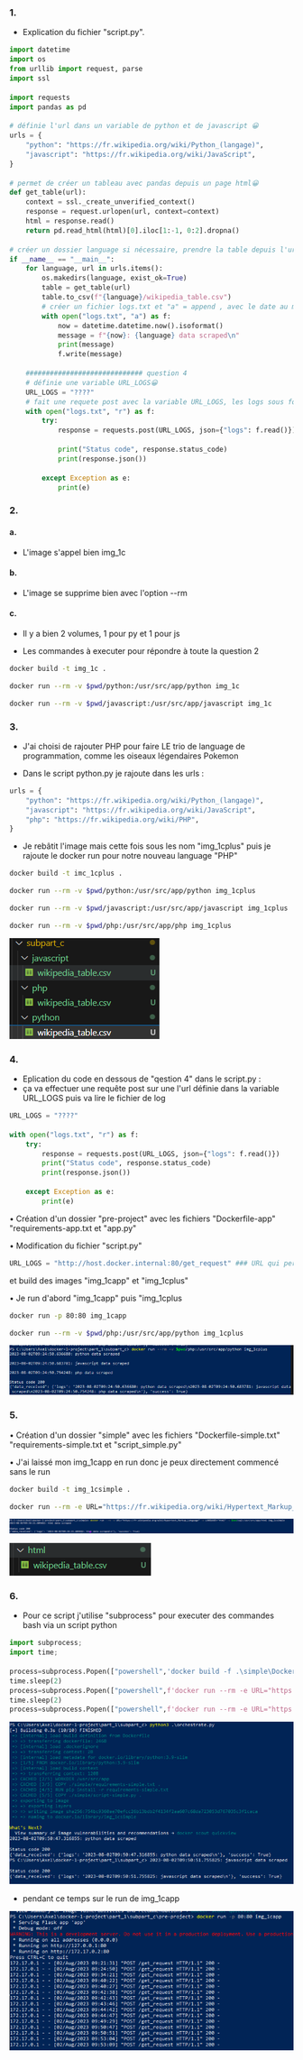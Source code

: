 ### 1.

- Explication du fichier "script.py".

```python
import datetime
import os
from urllib import request, parse
import ssl

import requests
import pandas as pd

# définie l'url dans un variable de python et de javascript 😀
urls = {
    "python": "https://fr.wikipedia.org/wiki/Python_(langage)",
    "javascript": "https://fr.wikipedia.org/wiki/JavaScript",
}

# permet de créer un tableau avec pandas depuis un page html😀
def get_table(url):
    context = ssl._create_unverified_context()
    response = request.urlopen(url, context=context)
    html = response.read()
    return pd.read_html(html)[0].iloc[1:-1, 0:2].dropna()

# créer un dossier language si nécessaire, prendre la table depuis l'url et le mettre en csv dans le dossier du language avec le nom "wikipedia_table.csv😀
if __name__ == "__main__":
    for language, url in urls.items():
        os.makedirs(language, exist_ok=True)
        table = get_table(url)
        table.to_csv(f"{language}/wikipedia_table.csv")
        # créer un fichier logs.txt et "a" = append , avec le date au moment de l'execution du script il va l'écrire dans le fichier et         l'afficher dans le prompt😀
        with open("logs.txt", "a") as f:
            now = datetime.datetime.now().isoformat()
            message = f"{now}: {language} data scraped\n"
            print(message)
            f.write(message)

    ############################# question 4
    # définie une variable URL_LOGS😀
    URL_LOGS = "????"
    # fait une requete post avec la variable URL_LOGS, les logs sous forme json et le print avec le status code
    with open("logs.txt", "r") as f:
        try:
            response = requests.post(URL_LOGS, json={"logs": f.read()})

            print("Status code", response.status_code)
            print(response.json())

        except Exception as e:
            print(e)
```

### 2. 
#### a.


- L'image s'appel bien img_1c
#### b.

- L'image se supprime bien avec l'option --rm
#### c.

- Il y a bien 2 volumes, 1 pour py et 1 pour js

- Les commandes à executer pour répondre à toute la question 2

```bash
docker build -t img_1c .
```

```bash
docker run --rm -v $pwd/python:/usr/src/app/python img_1c
```

```bash
docker run --rm -v $pwd/javascript:/usr/src/app/javascript img_1c 
```
### 3.

- J'ai choisi de rajouter PHP pour faire LE trio de language de programmation, comme les oiseaux légendaires Pokemon

- Dans le script python.py je rajoute dans les urls :

```python
urls = {
    "python": "https://fr.wikipedia.org/wiki/Python_(langage)",
    "javascript": "https://fr.wikipedia.org/wiki/JavaScript",
    "php": "https://fr.wikipedia.org/wiki/PHP",
}
```

- Je rebâtit l'image mais cette fois sous les nom "img_1cplus" puis je rajoute le docker run pour notre nouveau language "PHP"

```bash
docker build -t imc_1cplus .
```

```bash
docker run --rm -v $pwd/python:/usr/src/app/python img_1cplus
```

```bash
docker run --rm -v $pwd/javascript:/usr/src/app/javascript img_1cplus 
```

```bash
docker run --rm -v $pwd/php:/usr/src/app/php img_1cplus 
```

![Alt text](image.png)


### 4.

- Eplication du code en dessous de "qestion 4" dans le script.py :
- ça va effectuer une requête post sur une l'url définie dans la variable URL_LOGS puis va lire le fichier de log

```python
URL_LOGS = "????"

with open("logs.txt", "r") as f:
    try:
        response = requests.post(URL_LOGS, json={"logs": f.read()})
        print("Status code", response.status_code)
        print(response.json())

    except Exception as e:
        print(e)
```

• Création d'un dossier "pre-project" avec les fichiers "Dockerfile-app" "requirements-app.txt et "app.py"

• Modification du fichier "script.py" 
```python
URL_LOGS = "http://host.docker.internal:80/get_request" ### URL qui permettra d'accéder a notre app qui répond seulement à des requêtes "POST".
```
et build des images "img_1capp" et "img_1cplus"

• Je run d'abord "img_1capp" puis "img_1cplus

```bash
docker run -p 80:80 img_1capp
```

```bash
docker run --rm -v $pwd/php:/usr/src/app/python img_1cplus
```
![Alt text](image-1.png)


### 5.

• Création d'un dossier "simple" avec les fichiers "Dockerfile-simple.txt" "requirements-simple.txt et "script_simple.py"

• J'ai laissé mon img_1capp en run donc je peux directement commencé sans le run

```bash
docker build -t img_1csimple .
```
```bash
docker run --rm -e URL="https://fr.wikipedia.org/wiki/Hypertext_Markup_Language" -e LANGUAGE="html" -v $pwd/sql:/usr/src/app/html img_1csimple
```

![Alt text](image-2.png)

![Alt text](image-3.png)

### 6.

- Pour ce script j'utilise "subprocess" pour executer des commandes bash via un script python

```python
import subprocess;
import time;

process=subprocess.Popen(["powershell",'docker build -f .\simple\Dockerfile -t img_1csimple .'])
time.sleep(2)
process=subprocess.Popen(["powershell",f'docker run --rm -e URL="https://fr.wikipedia.org/wiki/Python_(langage)" -e LANGUAGE="python" -v $pwd/python:/usr/src/app/python img_1csimple'])
time.sleep(2)
process=subprocess.Popen(["powershell",f'docker run --rm -e URL="https://fr.wikipedia.org/wiki/JavaScript" -e LANGUAGE="javascript" -v $pwd/javascript:/usr/src/app/javascript img_1csimple'])
```

![Alt text](image-4.png)

- pendant ce temps sur le run de img_1capp 

![Alt text](image-5.png)
